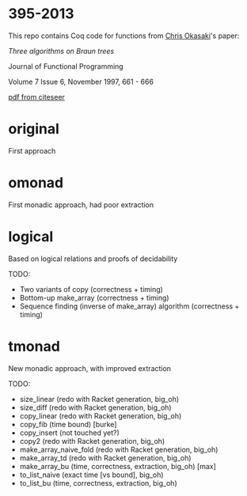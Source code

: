 395-2013
========

This repo contains Coq code for functions from
[Chris Okasaki](http://www.usma.edu/eecs/SitePages/Chris%20Okasaki.aspx)'s
paper:

_Three algorithms on Braun trees_

Journal of Functional Programming

Volume 7 Issue 6, November 1997, 661 - 666

[pdf from citeseer](http://citeseerx.ist.psu.edu/viewdoc/download?doi=10.1.1.52.6090&rep=rep1&type=pdf)

original
=======

First approach

omonad
======

First monadic approach, had poor extraction

logical
=======

Based on logical relations and proofs of decidability

TODO:
- Two variants of copy (correctness + timing)
- Bottom-up make_array (correctness + timing)
- Sequence finding (inverse of make_array) algorithm (correctness + timing)

tmonad
======

New monadic approach, with improved extraction

TODO:
- size_linear (redo with Racket generation, big_oh)
- size_diff (redo with Racket generation, big_oh)
- copy_linear (redo with Racket generation, big_oh)
- copy_fib (time bound) [burke]
- copy_insert (not touched yet?)
- copy2 (redo with Racket generation, big_oh)
- make_array_naive_fold (redo with Racket generation, big_oh)
- make_array_td (redo with Racket generation, big_oh)
- make_array_bu (time, correctness, extraction, big_oh) [max]
- to_list_naive (exact time [vs bound], big_oh)
- to_list_bu (time, correctness, extraction, big_oh)
